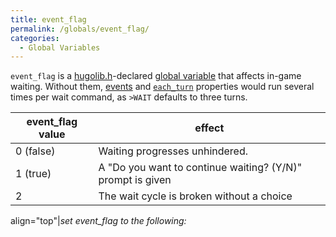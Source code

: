 ```yaml
---
title: event_flag
permalink: /globals/event_flag/
categories: 
  - Global Variables
---
```


`event_flag` is a [hugolib.h](Hugolib.h)-declared [global
variable](Variables#Global_Variables) that affects in-game
waiting. Without them, [events](Events) and
[`each_turn`](Each_turn) properties would run several times
per wait command, as `>WAIT` defaults to three turns.

| event_flag value | effect                                                     |
|-------------------|------------------------------------------------------------|
| 0 (false)         | Waiting progresses unhindered.                             |
| 1 (true)          | A "Do you want to continue waiting? (Y/N)" prompt is given |
| 2                 | The wait cycle is broken without a choice                  |

align="top"\|*set event_flag to the following:*
